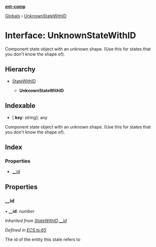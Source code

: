 **[ent-comp](../README.md)**

[Globals](../README.md) › [UnknownStateWithID](unknownstatewithid.md)

# Interface: UnknownStateWithID

Component state object with an unknown shape.
(Use this for states that you don't know the shape of).

## Hierarchy

* [StateWithID](statewithid.md)

  * **UnknownStateWithID**

## Indexable

* \[ **key**: *string*\]: any

Component state object with an unknown shape.
(Use this for states that you don't know the shape of).

## Index

### Properties

* [__id](unknownstatewithid.md#__id)

## Properties

###  __id

• **__id**: *number*

*Inherited from [StateWithID](statewithid.md).[__id](statewithid.md#__id)*

*Defined in [ECS.ts:65](https://github.com/PandawanFr/ent-comp/blob/74eb104/src/ECS.ts#L65)*

The id of the entity this state refers to
